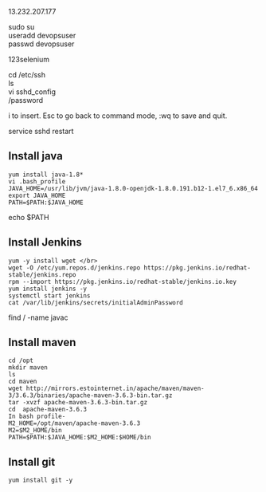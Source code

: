13.232.207.177 </br>


sudo su </br>
useradd devopsuser  </br>
passwd devopsuser  </br>

123selenium  </br>


cd /etc/ssh  </br>
ls  </br>
vi sshd_config </br>
/password </br>

i to insert. Esc to go back to command mode, :wq to save and quit. </br>

service sshd restart  </br>


## Install java  

```
yum install java-1.8*  
vi .bash_profile  
JAVA_HOME=/usr/lib/jvm/java-1.8.0-openjdk-1.8.0.191.b12-1.el7_6.x86_64
export JAVA_HOME 
PATH=$PATH:$JAVA_HOME 

```



echo $PATH </br>

## Install Jenkins
```
yum -y install wget </br>
wget -O /etc/yum.repos.d/jenkins.repo https://pkg.jenkins.io/redhat-stable/jenkins.repo  
rpm --import https://pkg.jenkins.io/redhat-stable/jenkins.io.key 
yum install jenkins -y  
systemctl start jenkins
cat /var/lib/jenkins/secrets/initialAdminPassword
```
find / -name javac  </br>
## Install maven  

```
cd /opt
mkdir maven
ls
cd maven
wget http://mirrors.estointernet.in/apache/maven/maven-3/3.6.3/binaries/apache-maven-3.6.3-bin.tar.gz
tar -xvzf apache-maven-3.6.3-bin.tar.gz
cd  apache-maven-3.6.3
In bash profile-
M2_HOME=/opt/maven/apache-maven-3.6.3
M2=$M2_HOME/bin
PATH=$PATH:$JAVA_HOME:$M2_HOME:$HOME/bin
```
## Install git  

```
yum install git -y
```
